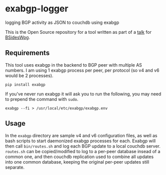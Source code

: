 # exabgp-logger
logging BGP activity as JSON to couchdb using exabgp

This is the Open Source repository for a tool written as part of a [talk](http://bsideswpg.ca/speakers/#theo-baschak) for [BSidesWpg](http://bsideswpg.ca).

## Requirements

This tool uses exabgp in the backend to BGP peer with multiple AS numbers. I am using 1 exabgp process per peer, per protocol (so v4 and v6 would be 2 processes). 

`pip install exabgp`

If you've never run exabgp it will ask you to run the following, you may need to prepend the command with `sudo`.

`exabgp --fi > /usr/local/etc/exabgp/exabgp.env`

## Usage

In the `exabgp` directory are sample v4 and v6 configuration files, as well as bash scripts to start daemonized exabgp processes for each. Exabgp will then call `bin/routes.sh` and log each BGP update to a local couchdb server. `routes.sh` can be copied/modified to log to a per-peer database insead of a common one, and then couchdb replication used to combine all updates into one common database, keeping the original per-peer updates still separate.

